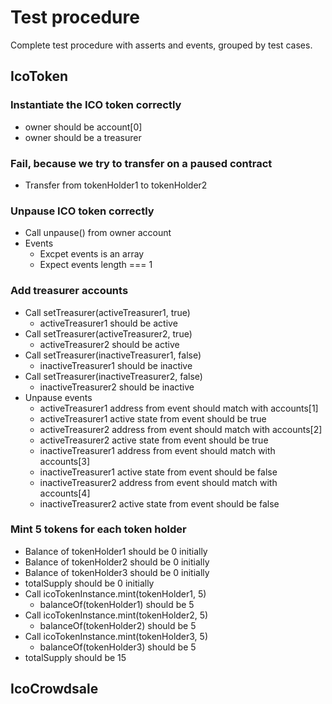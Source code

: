 # Test procedure
Complete test procedure with asserts and events, grouped by test cases.

## IcoToken

### Instantiate the ICO token correctly
- owner should be account[0]
- owner should be a treasurer

### Fail, because we try to transfer on a paused contract
- Transfer from tokenHolder1 to tokenHolder2

### Unpause ICO token correctly
- Call unpause() from owner account
- Events
    - Excpet events is an array
    - Expect events length === 1

###  Add treasurer accounts
- Call setTreasurer(activeTreasurer1, true)
    - activeTreasurer1 should be active
- Call setTreasurer(activeTreasurer2, true)
    - activeTreasurer2 should be active
- Call setTreasurer(inactiveTreasurer1, false)
    - inactiveTreasurer1 should be inactive
- Call setTreasurer(inactiveTreasurer2, false)
    - inactiveTreasurer2 should be inactive
- Unpause events
    - activeTreasurer1 address from event should match with accounts[1]
    - activeTreasurer1 active state from event should be true
    - activeTreasurer2 address from event should match with accounts[2]
    - activeTreasurer2 active state from event should be true
    - inactiveTreasurer1 address from event should match with accounts[3]
    - inactiveTreasurer1 active state from event should be false
    - inactiveTreasurer2 address from event should match with accounts[4]
    - inactiveTreasurer2 active state from event should be false

### Mint 5 tokens for each token holder
- Balance of tokenHolder1 should be 0 initially
- Balance of tokenHolder2 should be 0 initially
- Balance of tokenHolder3 should be 0 initially
- totalSupply should be 0 initially
- Call icoTokenInstance.mint(tokenHolder1, 5)
    - balanceOf(tokenHolder1) should be 5
- Call icoTokenInstance.mint(tokenHolder2, 5)
    - balanceOf(tokenHolder2) should be 5
- Call icoTokenInstance.mint(tokenHolder3, 5)
    - balanceOf(tokenHolder3) should be 5
- totalSupply should be 15





## IcoCrowdsale
